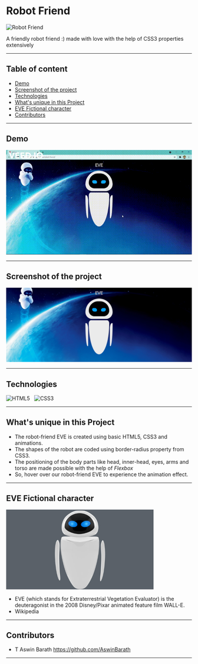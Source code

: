 # Robot Friend

<p>
<img src="assets/Robot%20Friend.png" alt="Robot Friend" />
</p>

A friendly robot friend :) made with love with the help of CSS3 properties extensively

---

## Table of content

- [Demo](#Demo)
- [Screenshot of the project](#Screenshot-of-the-project)
- [Technologies](#Technologies)
- [What's unique in this Project](#whats-unique-in-this-project)
- [EVE Fictional character](#EVE-Fictional-character)
- [Contributors](#Contributors)

---

## Demo

<p>
<img src="assets/Robot%20Friend.gif" alt="Robot Friend" />
</p>

---


## Screenshot of the project
<img src="assets/Eve-robot-animation.PNG" alt="Screenshot">

---

## Technologies

![HTML5](https://img.shields.io/badge/HTML5-E34F26?style=for-the-badge&logo=html5&logoColor=white)
&nbsp;
![CSS3](https://img.shields.io/badge/CSS3-1572B6?style=for-the-badge&logo=css3&logoColor=white)
&nbsp;


---


## What's unique in this Project

- The robot-friend EVE is created using basic HTML5, CSS3 and animations.
- The shapes of the robot are coded using border-radius property from CSS3.
- The positioning of the body parts like head, inner-head, eyes, arms and torso are made possible with the help of <em>Flexbox</em>
- So, hover over our robot-friend EVE to experience the animation effect.

---

## EVE Fictional character

<img src="assets/target_robo.jpg" width="400px" alt="EVE">

- EVE (which stands for Extraterrestrial Vegetation Evaluator) is the deuteragonist in the 2008 Disney/Pixar animated feature film WALL-E.
- Wikipedia

---

## Contributors

- T Aswin Barath <https://github.com/AswinBarath>

---
